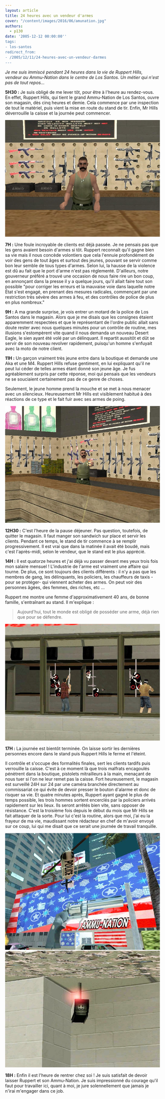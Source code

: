 ```yaml
---
layout: article
title: 24 heures avec un vendeur d'armes
cover: "/content/images/2016/06/amunation.jpg"
authors:
  - p130
date: '2005-12-12 00:00:00''
tags:
- los-santos
redirect_from:
- /2005/12/11/24-heures-avec-un-vendeur-darmes
---
```


_Je me suis immiscé pendant 24 heures dans la vie de Ruppert Hills, vendeur au Ammu-Nation dans le centre de Los Santos. Un métier qui n'est pas de tout repos..._

**5H30 :** Je suis obligé de me lever tôt, pour être à l'heure au rendez-vous. En effet, Ruppert Hills, qui tient le grand Ammu-Nation de Los Santos, ouvre son magasin, dès cinq heures et demie. Cela commence par une inspection de tout le matériel, puis vient la mise en route du stand de tir. Enfin, Mr Hills déverrouille la caisse et la journée peut commencer.

![](/content/images/2005/01/vendeurAN.jpg)

**7H :** Une foule incroyable de clients est déjà passée. Je ne pensais pas que les gens avaient besoin d'armes si tôt. Ruppert reconnaît qu'il gagne bien sa vie mais il nous concède volontiers que cela l'ennuie profondément de voir des gens de tout âges et surtout des jeunes, pouvant se servir comme bon leur semble de tous types d'armes. Selon lui, la hausse de la violence est dû au fait que le port d'arme n'est pas réglementé. D'ailleurs, notre gouverneur préféré a trouvé une occasion de nous faire rire un bon coup, en annonçant dans la presse il y a quelque jours, qu'il allait faire tout son possible "pour corriger les erreurs et la mauvaise voie dans laquelle notre État s'est engagé, en prenant des mesures radicales, commençant par une restriction très sévère des armes à feu, et des contrôles de police de plus en plus nombreux."

**9H :** A ma grande surprise, je vois entrer un motard de la police de Los Santos dans le magasin. Alors que je me disais que les consignes étaient apparemment respectées et que le représentant de l'ordre public allait sans doute rester avec nous quelques minutes pour un contrôle de routine, mes illusions s'estompèrent vite quand il nous demanda un nouveau Desert Eagle, le sien ayant été volé par un délinquant. Il repartit aussitôt et dût se servir de son nouveau revolver rapidement, puisqu'un homme s'enfuyait avec la moto de notre client.

**11H :** Un garçon vraiment très jeune entre dans la boutique et demande une Aka et une M4. Ruppert Hills refuse gentiment, en lui expliquant qu'il ne peut lui céder de telles armes étant donné son jeune âge. Je fus agréablement surpris par cette réponse, moi qui pensais que les vendeurs ne se souciaient certainement pas de ce genre de choses.

Seulement, le jeune homme prend la mouche et se met à nous menacer avec un silencieux. Heureusement Mr Hills est visiblement habitué à des réactions de ce type et le fait fuir avec ses armes de poing.

![](/content/images/2005/01/vendeurAN2.jpg)

**12H30 :** C'est l'heure de la pause déjeuner. Pas question, toutefois, de quitter le magasin. Il faut manger son sandwich sur place et servir les clients. Pendant ce temps, le stand de tir commence à se remplir progressivement. Il est vrai que dans la matinée il avait été boudé, mais c'est l'après-midi, selon le vendeur, que le stand est le plus apprécié.

**14H :** Il est quatorze heures et j'ai déjà vu passer devant mes yeux trois fois mon salaire mensuel ! L'industrie de l'arme est vraiment une affaire qui tourne. De plus, ce sont toujours des clients différents : il n'y a pas que les membres de gang, les délinquants, les policiers, les chauffeurs de taxis -pour se protéger- qui viennent acheter des armes. On peut voir des personnes âgées, des femmes, des riches, etc ...

Ruppert me montre une femme d'approximativement 40 ans, de bonne famille, s'entraînant au stand. Il m'explique :

> Aujourd'hui, tout le monde est obligé de posséder une arme, déjà rien que pour se défendre.

![](/content/images/2005/01/standdetir.jpg)

**17H :** La journée est bientôt terminée. On laisse sortir les dernières personnes encore dans le stand puis Ruppert Hills le ferme et l'éteint.

Il contrôle et s'occupe des formalités finales, sert les clients tardifs puis verrouille la caisse. C'est à ce moment là que trois malfrats encagoulés pénètrent dans la boutique, pistolets mitrailleurs à la main, menaçant de nous tuer si l'on ne leur remet pas la caisse. Fort heureusement, le magasin est surveillé 24H sur 24 par une caméra branchée directement au commissariat ce qui évite de devoir presser le bouton d'alarme et donc de risquer sa vie. Et quatre minutes après, Ruppert ayant gagné le plus de temps possible, les trois hommes sortent encerclés par la policiers arrivés rapidement sur les lieux. Ils seront arrêtés bien vite, sans opposer de résistance. C'est la troisième fois depuis le début du mois que Mr Hills se fait attaquer de la sorte. Pour lui c'est la routine, alors que moi, j'ai eu la frayeur de ma vie, maudissant notre rédacteur en chef de m'avoir envoyé sur ce coup, lui qui me disait que ce serait une journée de travail tranquille.

![](/content/images/2005/01/ANpolice.jpg)
![](/content/images/2005/01/camera.jpg)

**18H :** Enfin il est l'heure de rentrer chez soi ! Je suis satisfait de devoir laisser Ruppert et son Ammu-Nation. Je suis impressionné du courage qu'il faut pour travailler ici, quant à moi, je jure solennellement que jamais je n'irai m'engager dans ce job.